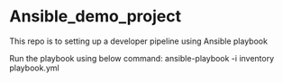 # Ansible_demo_project

This repo is to setting up a developer pipeline using Ansible playbook

Run the playbook using below command:
ansible-playbook -i inventory playbook.yml
